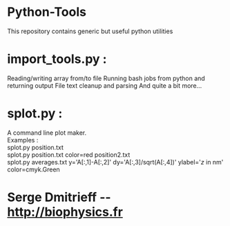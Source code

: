 # Python-Tools
This repository contains generic but useful python utilities
 
# import_tools.py :
  Reading/writing array from/to file
  Running bash jobs from python and returning output
  File text cleanup and parsing
  And quite a bit more…
    
# splot.py :    
 A command line plot maker.  
 Examples :  
 splot.py position.txt  
 splot.py position.txt color=red position2.txt  
 splot.py averages.txt y='A[:,1]-A[:,2]' dy='A[:,3]/sqrt(A[:,4])' ylabel='$z$ in nm' color=cmyk.Green

# Serge Dmitrieff -- http://biophysics.fr
